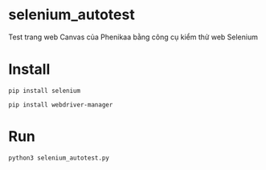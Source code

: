 # selenium_autotest

Test trang web Canvas của Phenikaa bằng công cụ kiểm thử web Selenium

# Install
```
pip install selenium
```

```
pip install webdriver-manager
```

# Run
```
python3 selenium_autotest.py
```
